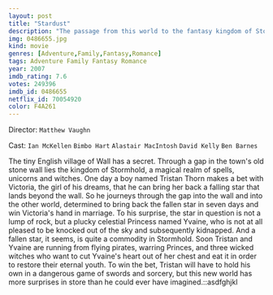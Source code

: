 ```yaml
---
layout: post
title: "Stardust"
description: "The passage from this world to the fantasy kingdom of Stormhold is through a breach in a wall beside an English village. In the 1800s, a boy becomes a man when he ventures through the breach in pursuit of a fallen star, to prove his love for the village beauty. The star is no lump of rock, it's a maiden, Yvaine. Tristan, the youth, is not the only one looking for her: three witches, led by Lamia, want her heart to make them young; and, the sons of the de.."
img: 0486655.jpg
kind: movie
genres: [Adventure,Family,Fantasy,Romance]
tags: Adventure Family Fantasy Romance 
year: 2007
imdb_rating: 7.6
votes: 249396
imdb_id: 0486655
netflix_id: 70054920
color: F4A261
---
```

Director: `Matthew Vaughn`  

Cast: `Ian McKellen` `Bimbo Hart` `Alastair MacIntosh` `David Kelly` `Ben Barnes` 

The tiny English village of Wall has a secret. Through a gap in the town's old stone wall lies the kingdom of Stormhold, a magical realm of spells, unicorns and witches. One day a boy named Tristan Thorn makes a bet with Victoria, the girl of his dreams, that he can bring her back a falling star that lands beyond the wall. So he journeys through the gap into the wall and into the other world, determined to bring back the fallen star in seven days and win Victoria's hand in marriage. To his surprise, the star in question is not a lump of rock, but a plucky celestial Princess named Yvaine, who is not at all pleased to be knocked out of the sky and subsequently kidnapped. And a fallen star, it seems, is quite a commodity in Stormhold. Soon Tristan and Yvaine are running from flying pirates, warring Princes, and three wicked witches who want to cut Yvaine's heart out of her chest and eat it in order to restore their eternal youth. To win the bet, Tristan will have to hold his own in a dangerous game of swords and sorcery, but this new world has more surprises in store than he could ever have imagined.::asdfghjkl